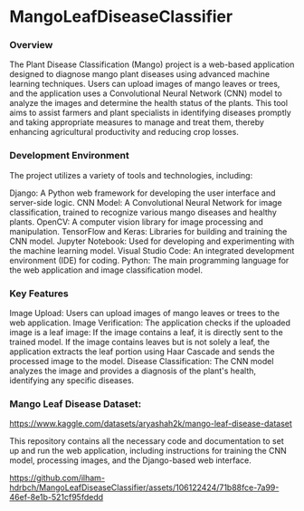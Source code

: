 # MangoLeafDiseaseClassifier
### Overview

The Plant Disease Classification (Mango) project is a web-based application designed to diagnose mango plant diseases using advanced machine learning techniques. Users can upload images of mango leaves or trees, and the application uses a Convolutional Neural Network (CNN) model to analyze the images and determine the health status of the plants. This tool aims to assist farmers and plant specialists in identifying diseases promptly and taking appropriate measures to manage and treat them, thereby enhancing agricultural productivity and reducing crop losses.

### Development Environment

The project utilizes a variety of tools and technologies, including:

Django: A Python web framework for developing the user interface and server-side logic.
CNN Model: A Convolutional Neural Network for image classification, trained to recognize various mango diseases and healthy plants.
OpenCV: A computer vision library for image processing and manipulation.
TensorFlow and Keras: Libraries for building and training the CNN model.
Jupyter Notebook: Used for developing and experimenting with the machine learning model.
Visual Studio Code: An integrated development environment (IDE) for coding.
Python: The main programming language for the web application and image classification model.

### Key Features

Image Upload: Users can upload images of mango leaves or trees to the web application.
Image Verification: The application checks if the uploaded image is a leaf image:
If the image contains a leaf, it is directly sent to the trained model.
If the image contains leaves but is not solely a leaf, the application extracts the leaf portion using Haar Cascade and sends the processed image to the model.
Disease Classification: The CNN model analyzes the image and provides a diagnosis of the plant's health, identifying any specific diseases.

### Mango Leaf Disease Dataset:

https://www.kaggle.com/datasets/aryashah2k/mango-leaf-disease-dataset

This repository contains all the necessary code and documentation to set up and run the web application, including instructions for training the CNN model, processing images, and  the Django-based web interface.

https://github.com/ilham-hdrbch/MangoLeafDiseaseClassifier/assets/106122424/71b88fce-7a99-46ef-8e1b-521cf95fdedd

